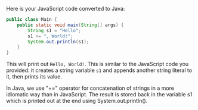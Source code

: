 Here is your JavaScript code converted to Java:

```java
public class Main {
    public static void main(String[] args) {
        String s1 = "Hello";
        s1 += ", World!";
        System.out.println(s1);
    }
}
```
This will print out `Hello, World!`. This is similar to the JavaScript code you provided: it creates a string variable `s1` and appends another string literal to it, then prints its value. 

In Java, we use "+=" operator for concatenation of strings in a more idiomatic way than in JavaScript. The result is stored back in the variable s1 which is printed out at the end using System.out.println().

